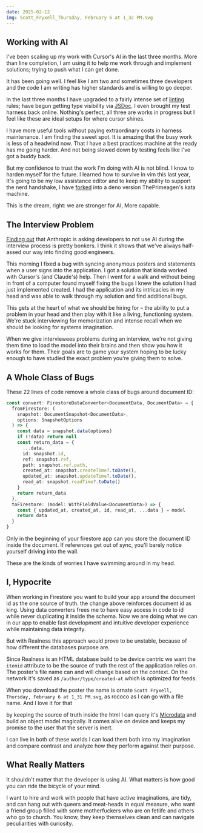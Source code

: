 ```yaml
---
date: 2025-02-12
img: Scott_Fryxell_Thursday, February 6 at 1_32 PM.svg
---
```



## Working with AI

I've been scaling up my work with Cursor's AI in the last three months. More than line completion, I am using it to help me work through and implement solutions; trying to push what I can get done.

It has been going well. I feel like I am two and sometimes three developers and the code I am writing has higher standards and is willing to go deeper.

In the last three months I have upgraded to a fairly intense set of [linting](https://github.com/realness-online/web/blob/main/eslint.config.js) rules; have begun getting type visibility via [JSDoc](https://github.com/realness-online/web/blob/main/tsconfig.json). I even brought my test harness back online. Nothing's perfect, all three are works in progress but I feel like these are ideal setups for where cursor shines.

I have more useful tools without paying extraordinary costs in harness maintenance. I am finding the sweet spot. It is amazing that the busy work is less of a headwind now. That I have a best practices machine at the ready has me going harder. And not being slowed down by testing feels like I've got a buddy back.

But my confidence to trust the work I'm doing with AI is not blind. I know to harden myself for the future. I learned how to survive in vim this last year, It's going to be my low assistance editor and to keep my ability to support the nerd handshake, I have [forked](https://github.com/scott-fryxell/kata-machine) into a deno version ThePrimeagen's kata machine.

This is the dream, right: we are stronger for AI, More capable.

## The Interview Problem

[Finding out](https://www.404media.co/anthropic-claude-job-application-ai-assistants/) that Anthropic is asking developers to not use AI during the interview process is pretty bonkers. I think it shows that we've always half-assed our way into finding good engineers.

This morning I fixed a bug with syncing anonymous posters and statements when a user signs into the application. I got a solution that kinda worked with Cursor's (and Claude's) help. Then I went for a walk and without being in front of a computer found myself fixing the bugs I knew the solution I had just implemented created. I had the application and its intricacies in my head and was able to walk through my solution and find additional bugs.

This gets at the heart of what we should be hiring for – the ability to put a problem in your head and then play with it like a living, functioning system. We're stuck interviewing for memorization and intense recall when we should be looking for systems imagination.

When we give interviewees problems during an interview, we're not giving them time to load the model into their brains and then show you how it works for them. Their goals are to game your system hoping to be lucky enough to have studied the exact problem you're giving them to solve.

## A Whole Class of Bugs

These 22 lines of code remove a whole class of bugs around document ID:

```typescript
const convert: FirestoreDataConverter<DocumentData, DocumentData> = {
  fromFirestore: (
    snapshot: DocumentSnapshot<DocumentData>,
    options: SnapshotOptions
  ) => {
    const data = snapshot.data(options)
    if (!data) return null
    const return_data = {
      ...data,
      id: snapshot.id,
      ref: snapshot.ref,
      path: snapshot.ref.path,
      created_at: snapshot.createTime?.toDate(),
      updated_at: snapshot.updateTime?.toDate(),
      read_at: snapshot.readTime?.toDate()
    }
    return return_data
  },
  toFirestore: (model: WithFieldValue<DocumentData>) => {
    const { updated_at, created_at, id, read_at, ...data } = model
    return data
  }
}
```

Only in the beginning of your firestore app can you store the document ID inside the document. If references get out of sync, you'll barely notice yourself driving into the wall.

These are the kinds of worries I have swimming around in my head.

## I, Hypocrite

When working in Firestore you want to build your app around the document id as the one source of truth. the change above reinforces document id as king. Using data converters frees me to have easy access in code to id while never duplicating it inside the schema. Now we are doing what we can in our app to enable fast development and intuitive developer experience while maintaining data integrity.

But with Realness this approach would prove to be unstable, because of how different the databases purpose are.

Since Realness is an HTML database build to be device centric we want the `itemid` attribute to be the source of truth the rest of the application relies on. The poster's file name can and will change based on the context. On the network it's saved as `/author/type/created-at` which is optimized for feeds.

When you download the poster the name is ornate `Scott Fryxell, Thursday, February 6 at 1_31 PM.svg`, as rococo as I can go with a file name. And I love it for that

by keeping the source of truth inside the html I can query it's [Microdata](https://developer.mozilla.org/en-US/docs/Web/HTML/Microdata) and build an object model magically. It comes alive on device and keeps my promise to the user that the server is  inert.

I can live in both of these worlds I can load them both into my imagination and compare contrast and analyze how they perform against their purpose.

## What Really Matters

It shouldn't matter that the developer is using AI. What matters is how good you can ride the bicycle of your mind.

I want to hire and work with people that have active imaginations, are tidy, and can hang out with queers and meat-heads in equal measure, who want a friend group filled with some motherfuckers who are on fetlife and others who go to church. You know, they keep themselves clean and can navigate peculiarities with curiosity.
